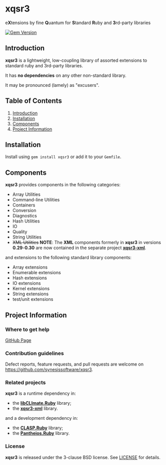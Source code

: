 # xqsr3
e**X**tensions by fine **Q**uantum for **S**tandard **R**uby and **3**rd-party libraries

[![Gem Version](https://badge.fury.io/rb/xqsr3.svg)](https://badge.fury.io/rb/xqsr3)

## Introduction

**xqsr3** is a lightweight, low-coupling library of assorted extensions to standard ruby and 3rd-party libraries.

It has **no dependencies** on any other non-standard library.

It may be pronounced (lamely) as "excusers".

## Table of Contents

1. [Introduction](#introduction)
2. [Installation](#installation)
3. [Components](#components)
4. [Project Information](#project-information)

## Installation

Install using `gem install xqsr3` or add it to your `Gemfile`.

## Components

**xqsr3** provides components in the following categories:

* Array Utilities
* Command-line Utilities
* Containers
* Conversion
* Diagnostics
* Hash Utilities
* IO
* Quality
* String Utilities
* ~~XML Utilities~~ **NOTE**: The **XML** components formerly in **xqsr3** in
   versions **0.29**-**0.30** are now contained in the separate project
   [**xqsr3-xml**](https://github.com/synesissoftware.com/xqsr3-xml/).

and extensions to the following standard library components:

* Array extensions
* Enumerable extensions
* Hash extensions
* IO extensions
* Kernel extensions
* String extensions
* test/unit extensions

## Project Information

### Where to get help

[GitHub Page](https://github.com/synesissoftware/xqsr3 "GitHub Page")

### Contribution guidelines

Defect reports, feature requests, and pull requests are welcome on https://github.com/synesissoftware/xqsr3.

### Related projects

**xqsr3** is a runtime dependency in:

* the **[libCLImate.Ruby](https://github.com/synesissoftware/libCLImate.Ruby)** library;
* the [**xqsr3-xml**](https://github.com/synesissoftware.com/xqsr3-xml/) library.

and a development dependency in:

* the **[CLASP.Ruby](https://github.com/synesissoftware/CLASP.Ruby)** library;
* the **[Pantheios.Ruby](https://github.com/synesissoftware/Pantheios.Ruby)** library.

### License

**xqsr3** is released under the 3-clause BSD license. See [LICENSE](./LICENSE) for details.
